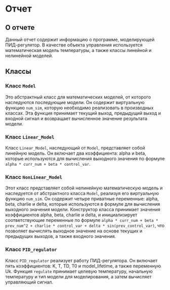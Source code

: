 # Отчет

## О отчете

Данный отчет содержит информацию о программе, моделирующей ПИД-регулятор. В качестве объекта управления используется математическая модель температуры, а также классы линейной и нелинейной моделей.

## Классы

### Класс `Model`

Это абстрактный класс для математических моделей, от которого наследуются последующие модели. Он содержит виртуальную функцию `num_sim`, которую необходимо реализовать в производных классах. Эта функция принимает текущий выход, предыдущий выход и входной сигнал и возвращает вычисленное значение результата модели.

### Класс `Linear_Model`

Класс `Linear_Model`, наследующий от `Model`, представляет собой линейную модель. Он включает два коэффициента: alpha и beta, которые используются для вычисления выходного значения по формуле `alpha * curr_num + beta * control_var`.

### Класс `NonLinear_Model`

Этот класс представляет собой нелинейную математическую модель и наследуется от абстрактного класса `Model`, реализуя его виртуальную функцию `num_sim`. Он содержит четыре приватные переменные: alpha, beta, charlie и delta, которые используются в формуле для вычисления выходного значения модели. Конструктор класса принимает значения коэффициентов alpha, beta, charlie и delta, и инициализирует соответствующие переменные по формуле `alpha * curr_num + beta * prev_num^2 + charlie * control_var + delta * sin(prev_control_var)`, что позволяет вычислять выходное значение на основе текущих и предыдущих выходов, а также входного значения.

### Класс `PID_regulator`

Класс `PID_regulator` реализует работу ПИД-регулятора. Он включает пять коэффициентов: K, T, TD, T0 и model_lifetime, а также переменную Uk. Функция `regulate` принимает целевую температуру, начальную температуру и тип модели для моделирования, а затем вычисляет управляющий сигнал.